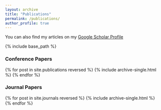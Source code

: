 ```yaml
---
layout: archive
title: "Publications"
permalink: /publications/
author_profile: true
---
```


You can also find my articles on my [Google Scholar Profile](https://scholar.google.com/citations?user=cB1mFBsAAAAJ)

{% include base_path %}

### Conference Papers
{% for post in site.publications reversed %}
  {% include archive-single.html %}
{% endfor %}

### Journal Papers
{% for post in site.journals reversed %}
  {% include archive-single.html %}
{% endfor %}